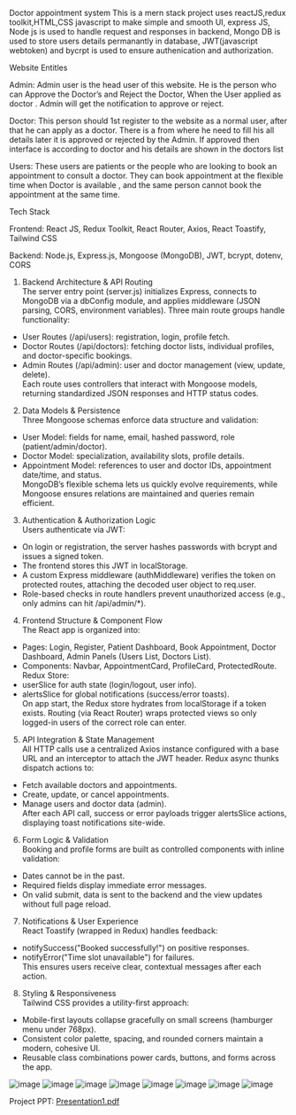 Doctor appointment system
This is a mern stack project uses reactJS,redux toolkit,HTML,CSS javascript to make simple and smooth UI, express JS, Node js is used to handle request and responses in backend, Mongo DB is used to store users details permanantly in database, JWT(javascript webtoken) and bycrpt is used to ensure authenication and authorization.

Website Entitles

Admin:  Admin user is the head user of this website. He is the person who can Approve the 
Doctor’s and Reject the Doctor, When the User applied as doctor . Admin will get the 
notification to approve or reject.

Doctor: This person should 1st register to the website as a normal user, after that he can 
apply as a doctor. There is a from where he need to fill his all details later it is approved or 
rejected by the Admin. If approved then interface is according to doctor and his details are 
shown in the doctors list

 Users: These users are patients or the people who are looking to book an appointment to 
consult a doctor. They can book appointment at the flexible time when Doctor is available , 
and the same person cannot book the appointment at the same time. 

Tech Stack

Frontend: React JS, Redux Toolkit, React Router, Axios, React Toastify, Tailwind CSS

Backend: Node.js, Express.js, Mongoose (MongoDB), JWT, bcrypt, dotenv, CORS

1. Backend Architecture & API Routing  
The server entry point (server.js) initializes Express, connects to MongoDB via a dbConfig module, and applies middleware (JSON parsing, CORS, environment variables). Three main route groups handle functionality:  
- User Routes (/api/users): registration, login, profile fetch.  
- Doctor Routes (/api/doctors): fetching doctor lists, individual profiles, and doctor-specific bookings.  
- Admin Routes (/api/admin): user and doctor management (view, update, delete).  
Each route uses controllers that interact with Mongoose models, returning standardized JSON responses and HTTP status codes.

2. Data Models & Persistence  
Three Mongoose schemas enforce data structure and validation:  
- User Model: fields for name, email, hashed password, role (patient/admin/doctor).  
- Doctor Model: specialization, availability slots, profile details.  
- Appointment Model: references to user and doctor IDs, appointment date/time, and status.  
MongoDB’s flexible schema lets us quickly evolve requirements, while Mongoose ensures relations are maintained and queries remain efficient.

3. Authentication & Authorization Logic  
Users authenticate via JWT:  
- On login or registration, the server hashes passwords with bcrypt and issues a signed token.  
- The frontend stores this JWT in localStorage.  
- A custom Express middleware (authMiddleware) verifies the token on protected routes, attaching the decoded user object to req.user.  
- Role-based checks in route handlers prevent unauthorized access (e.g., only admins can hit /api/admin/*).

4. Frontend Structure & Component Flow  
The React app is organized into:  
- Pages: Login, Register, Patient Dashboard, Book Appointment, Doctor Dashboard, Admin Panels (Users List, Doctors List).  
- Components: Navbar, AppointmentCard, ProfileCard, ProtectedRoute.  
Redux Store:  
- userSlice for auth state (login/logout, user info).  
- alertsSlice for global notifications (success/error toasts).  
On app start, the Redux store hydrates from localStorage if a token exists. Routing (via React Router) wraps protected views so only logged-in users of the correct role can enter.

5. API Integration & State Management  
All HTTP calls use a centralized Axios instance configured with a base URL and an interceptor to attach the JWT header. Redux async thunks dispatch actions to:  
- Fetch available doctors and appointments.  
- Create, update, or cancel appointments.  
- Manage users and doctor data (admin).  
After each API call, success or error payloads trigger alertsSlice actions, displaying toast notifications site-wide.

6. Form Logic & Validation  
Booking and profile forms are built as controlled components with inline validation:  
- Dates cannot be in the past.  
- Required fields display immediate error messages.  
- On valid submit, data is sent to the backend and the view updates without full page reload.

7. Notifications & User Experience  
React Toastify (wrapped in Redux) handles feedback:  
- notifySuccess("Booked successfully!") on positive responses.  
- notifyError("Time slot unavailable") for failures.  
This ensures users receive clear, contextual messages after each action.

8. Styling & Responsiveness  
Tailwind CSS provides a utility-first approach:  
- Mobile-first layouts collapse gracefully on small screens (hamburger menu under 768px).  
- Consistent color palette, spacing, and rounded corners maintain a modern, cohesive UI.  
- Reusable class combinations power cards, buttons, and forms across the app.



![image](https://github.com/user-attachments/assets/264bfd2b-487c-4a60-af31-536d7fab1b62)
![image](https://github.com/user-attachments/assets/bbeaf6b5-aa38-45bc-9ef0-a655da91cfe0)
![image](https://github.com/user-attachments/assets/aaab47a3-817d-4b61-8187-2987565257dc)
![image](https://github.com/user-attachments/assets/21f51432-3012-4a33-90b3-4eb70475ecb9)
![image](https://github.com/user-attachments/assets/caa171ea-b19d-4d18-be1c-78a96e06984c)
![image](https://github.com/user-attachments/assets/e971d3ad-093b-4c82-aa5d-2f2972c1a754)
![image](https://github.com/user-attachments/assets/ecb0e3f4-a16a-4ffb-90a8-d12b2e4e2a1f)
![image](https://github.com/user-attachments/assets/b424e81a-ca0e-4983-b5a5-0dfc77f093f6)

Project PPT: [Presentation1.pdf](https://github.com/manojkadali/Doctor-Appointment-System/files/15210637/Presentation1.pdf)



